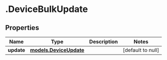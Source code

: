 # .DeviceBulkUpdate

## Properties
Name | Type | Description | Notes
------------ | ------------- | ------------- | -------------
**update** | [**models.DeviceUpdate**](models.DeviceUpdate.md) |  | [default to null]


